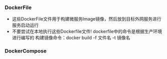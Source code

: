 ### DockerFile
- 这些DockerFile文件用于构建微服务Image镜像，然后放到目标外网服务进行服务启动运行
- 不要尝试在本地执行这些Dockerfile文件! dockerfile中的命令是根据生产环境进行编写的
构建镜像命令：docker build -f 文件名 -t 镜像名


### DockerCompose

